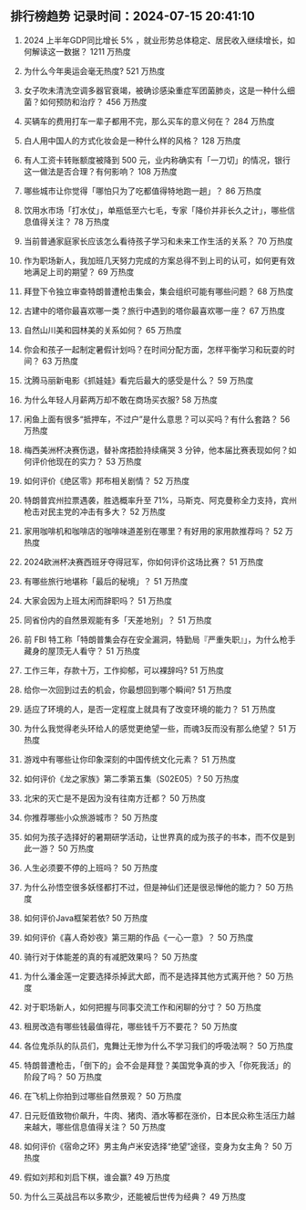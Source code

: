 
## 排行榜趋势 记录时间：2024-07-15 20:41:10
  
  1. 2024 上半年GDP同比增长 5% ，就业形势总体稳定、居民收入继续增长，如何解读这一数据？ 1211 万热度
    
  2. 为什么今年奥运会毫无热度? 521 万热度
    
  3. 女子吹未清洗空调多器官衰竭，被确诊感染重症军团菌肺炎，这是一种什么细菌？如何预防和治疗？ 456 万热度
    
  4. 买辆车的费用打车一辈子都用不完，那么买车的意义何在？ 284 万热度
    
  5. 白人用中国人的方式化妆会是一种什么样的风格？ 128 万热度
    
  6. 有人工资卡转账额度被降到 500 元，业内称确实有「一刀切」的情况，银行这一做法是否合理？有何影响？ 108 万热度
    
  7. 哪些城市让你觉得「哪怕只为了吃都值得特地跑一趟」？ 86 万热度
    
  8. 饮用水市场「打水仗」，单瓶低至六七毛，专家「降价并非长久之计」，哪些信息值得关注？ 78 万热度
    
  9. 当前普通家庭家长应该怎么看待孩子学习和未来工作生活的关系？ 70 万热度
    
  10. 作为职场新人，我加班几天努力完成的方案总得不到上司的认可，如何更有效地满足上司的期望？ 69 万热度
    
  11. 拜登下令独立审查特朗普遭枪击集会，集会组织可能有哪些问题？ 68 万热度
    
  12. 古建中的塔你最喜欢哪一类？旅行中遇到的塔你最喜欢哪一座？ 67 万热度
    
  13. 自然山川美和园林美的关系如何？ 65 万热度
    
  14. 你会和孩子一起制定暑假计划吗？在时间分配方面，怎样平衡学习和玩耍的时间？ 63 万热度
    
  15. 沈腾马丽新电影《抓娃娃》看完后最大的感受是什么？ 59 万热度
    
  16. 为什么年轻人月薪两万却不敢在商场买衣服? 58 万热度
    
  17. 闲鱼上面有很多“抵押车，不过户”是什么意思？可以买吗？有什么套路？ 56 万热度
    
  18. 梅西美洲杯决赛伤退，替补席捂脸持续痛哭 3 分钟，他本届比赛表现如何？如何评价他现在的实力？ 53 万热度
    
  19. 如何评价《绝区零》邦布相关剧情？ 52 万热度
    
  20. 特朗普宾州拉票遇袭，胜选概率升至 71%，马斯克、阿克曼称全力支持，宾州枪击对民主党的冲击有多大？ 52 万热度
    
  21. 家用咖啡机和咖啡店的咖啡味道差别在哪里？有好用的家用款推荐吗？ 52 万热度
    
  22. 2024欧洲杯决赛西班牙夺得冠军，你如何评价这场比赛？ 51 万热度
    
  23. 有哪些旅行地堪称「最后的秘境」？ 51 万热度
    
  24. 大家会因为上班太闲而辞职吗？ 51 万热度
    
  25. 同省份内的自然景观能有多「天差地别」？ 51 万热度
    
  26. 前 FBI 特工称「特朗普集会存在安全漏洞，特勤局『严重失职』」，为什么枪手藏身的屋顶无人看守？ 51 万热度
    
  27. 工作三年，存款十万，工作抑郁，可以裸辞吗? 51 万热度
    
  28. 给你一次回到过去的机会，你最想回到哪个瞬间? 51 万热度
    
  29. 适应了环境的人，是否一定程度上就具有了改变环境的能力？ 51 万热度
    
  30. 为什么我觉得老头环给人的感觉更绝望一些，而魂3反而没有那么绝望？ 51 万热度
    
  31. 游戏中有哪些让你印象深刻的中国传统文化元素？ 51 万热度
    
  32. 如何评价《龙之家族》第二季第五集（S02E05）? 50 万热度
    
  33. 北宋的灭亡是不是因为没有往南方迁都？ 50 万热度
    
  34. 你推荐哪些小众旅游城市？ 50 万热度
    
  35. 如何为孩子选择好的暑期研学活动，让世界真的成为孩子的书本，而不仅是到此一游？ 50 万热度
    
  36. 人生必须要不停的上班吗？ 50 万热度
    
  37. 为什么孙悟空很多妖怪都打不过，但是神仙们还是很忌惮他的能力？ 50 万热度
    
  38. 如何评价Java框架若依? 50 万热度
    
  39. 如何评价《喜人奇妙夜》第三期的作品《一心一意》？ 50 万热度
    
  40. 骑行对于体能差的真的有减肥效果吗？ 50 万热度
    
  41. 为什么潘金莲一定要选择杀掉武大郎，而不是选择其他方式离开他？ 50 万热度
    
  42. 对于职场新人，如何把握与同事交流工作和闲聊的分寸？ 50 万热度
    
  43. 租房改造有哪些钱最值得花，哪些钱千万不要花？ 50 万热度
    
  44. 各位鬼杀队的队员们，鬼舞辻无惨为什么不学习我们的呼吸法啊？ 50 万热度
    
  45. 特朗普遭枪击，「倒下的」会不会是拜登？美国党争真的步入「你死我活」的阶段了吗？ 50 万热度
    
  46. 在飞机上你拍到过哪些自然景观？ 50 万热度
    
  47. 日元贬值致物价飙升，牛肉、猪肉、酒水等都在涨价，日本民众称生活压力越来越大，哪些信息值得关注？ 50 万热度
    
  48. 如何评价《宿命之环》男主角卢米安选择“绝望”途径，变身为女主角？ 50 万热度
    
  49. 假如刘邦和刘启下棋，谁会赢? 49 万热度
    
  50. 为什么三英战吕布以多欺少，还能被后世传为经典？ 49 万热度
    